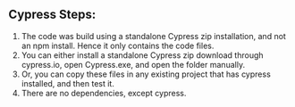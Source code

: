 ## Cypress Steps:
1) The code was build using a standalone Cypress zip installation, and not an npm install. Hence it only contains the code files.
2) You can either install a standalone Cypress zip download through cypress.io, open Cypress.exe, and open the folder manually.
3) Or, you can copy these files in any existing project that has cypress installed, and then test it.
4) There are no dependencies, except cypress.
